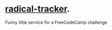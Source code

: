# [radical-tracker](https://radical-tracker.glitch.me/).

Funny little service for a FreeCodeCamp challenge
